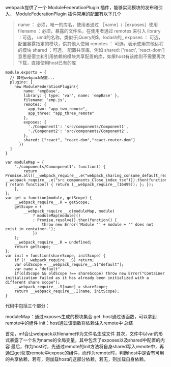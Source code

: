 webpack提供了一个 ModuleFederationPlugin 插件，能够实现模块的发布和引入， ModuleFederationPlugin 插件常用的配置有以下几个
> name ： 必须，唯一的库名，使用者通过 ［name］/［exposes］使用
> filename ：必须，暴露的文件名，在使用者通过 remotes 来引入
> library ：可选， umd的名称，类似于jQuery的$，lodash的_
> exposes ： 可选，配置暴露指定的模块，供其他人使用
> remotes ： 可选，表示使用其他远程的模块
> shared ：可选， 配置共享库，例如 shared: ['react', 'react-dom'] 意思是宿主和引用依赖的模块共享配置的库，如果host有该库则不需要再次下载，直接使用host已有的库

```
module.exports = {
  // 其他webpack配置...
  plugins: [
    new ModuleFederationPlugin({
        name: 'empBase',
        library: { type: 'var', name: 'empBase' },
        filename: 'emp.js',
        remotes: {
          app_two: "app_two_remote",
          app_three: "app_three_remote"
        },
        exposes: {
          './Component1': 'src/components/Component1',
          './Component2': 'src/components/Component2',
        },
        shared: ["react", "react-dom","react-router-dom"]
      })
  ]
}
```
```
var moduleMap = {
	"./components/Comonpnent1": function() {
		return Promise.all([__webpack_require__.e("webpack_sharing_consume_default_react_react"), __webpack_require__.e("src_components_Close_index_tsx")]).then(function() { return function() { return (__webpack_require__(16499)); }; });
	},
};
var get = function(module, getScope) {
	__webpack_require__.R = getScope;
	getScope = (
		__webpack_require__.o(moduleMap, module)
			? moduleMap[module]()
			: Promise.resolve().then(function() {
				throw new Error('Module "' + module + '" does not exist in container.');
			})
	);
	__webpack_require__.R = undefined;
	return getScope;
};
var init = function(shareScope, initScope) {
	if (!__webpack_require__.S) return;
	var oldScope = __webpack_require__.S["default"];
	var name = "default"
	if(oldScope && oldScope !== shareScope) throw new Error("Container initialization failed as it has already been initialized with a different share scope");
	__webpack_require__.S[name] = shareScope;
	return __webpack_require__.I(name, initScope);
}
```

代码中包括三个部分：

moduleMap：通过exposes生成的模块集合
get: host通过该函数，可以拿到remote中的组件
init：host通过该函数将依赖注入remote中
总结

首先，mf会让webpack以filename作为文件名生成文件
其次，文件中以var的形式暴露了一个名为name的全局变量，其中包含了exposes以及shared中配置的内容
最后，作为host时，先通过remote的init方法将自身shared写入remote中，再通过get获取remote中expose的组件，而作为remote时，判断host中是否有可用的共享依赖，若有，则加载host的这部分依赖，若无，则加载自身依赖。